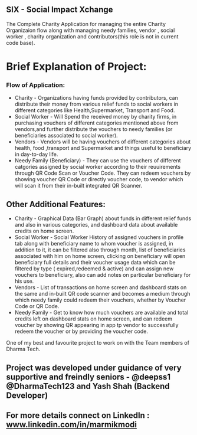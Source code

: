 ## SIX - Social Impact Xchange

The Complete Charity Application for managing the entire Charity Organizaion flow along with managing needy families, vendor , social worker , charity organization and contributors(this role is not in current code base).

# Brief Explanation of Project:

### Flow of Application:
- Charity - Organizations having funds provided by contributors, can distribute their money from various relief funds to social workers in different categories like Health,Supermarket, Transport and Food.
- Social Worker - Will Spend the received money by charity firms, in purchasing vouchers of different categories mentioned above from vendors,and further distribute the vouchers to needy families (or beneficiaries associated to social worker).
- Vendors - Vendors will be having vouchers of different categories about health, food ,transport and Supermarket and things useful to beneficiary in day-to-day life.
- Needy Family (Beneficiary) - They can use the vouchers of different catgories assigned by social worker according to their reuuirements through QR Code Scan or Voucher Code. They can redeem vouchers by showing voucher QR Code or directly voucher code, to vendor which will scan it from their in-built integrated QR Scanner.

## Other Additional Features:
 * Charity - Graphical Data (Bar Graph) about funds in different relief funds and also in various categories, and dashboard data about available credits on home screen.  
 * Social Worker - Social Worker History of assigned vouchers in profile tab along with beneficiary name to whom voucher is assigned, in addition to it, it can be filtered also through month, list of beneficiaries associated with him on home screen, clicking on beneficiary will open beneficiary full details and their voucher usage data which can be filtered by type ( expired,redeemed & active) and can assign new vouchers to beneficiary, also can add notes on particular beneficiary for his use. 
* Vendors - List of transactions on home screen and dashboard stats on the same and in-built QR code scanner and becomes a medium through which needy family could redeem their vouchers, whether by Voucher Code or QR Code.
* Needy Family - Get to know how much vouchers are available and total credits left on dashboard stats on home screen, and can redeem voucher by showing QR appearing in app tp vendor to successfully redeem the voucher or by providing the voucher code.

One of my best and favourite project to work on with the Team members of Dharma Tech.
## Project was developed under guidance of very supportive and freindly seniors - @deepss1 @DharmaTech123 and Yash Shah (Backend Developer)
## For more details connect on LinkedIn :  www.linkedin.com/in/marmikmodi
